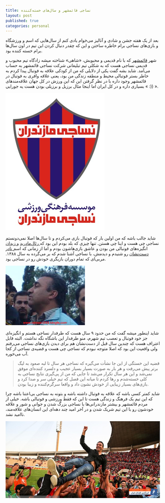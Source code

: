```yaml
---
title: نساجی قائمشهر و سال‌های خسته‌کننده
layout: post
published: true
categories: personal
---
```


بعد از یک هفته جشن و شادی و آنالیز می‌خوام یادی کنم از سال‌هایی که اسم و ورزشگاه و بازی‌های نساجی برام خاطره ساختن و این که چقدر دنبال کردن این تیم در اون سال‌ها برام خسته کننده بود.

شهر [قائمشهر](https://fa.wikipedia.org/wiki/%D9%82%D8%A7%D8%A6%D9%85%D8%B4%D9%87%D8%B1) که با نام قدیمی و محبوبش، «شاهی» شناخته میشه زادگاه تیم محبوب و قدیمی نساجی هست که به شکلی تیم تبلیغاتی شرکت نساجی قائمشهر به حساب می‌آمد. شاید بشه گفت یکی از دلایلی که من از کودکی علاقه به فوتبال پیدا کردم به خاطر بستر فوتبالی محیط و منطقه زندگی من بود، یعنی علاقه وافری به فوتبال در قائمشهر وجود داره با در نظر گرفتن این که این ورزش در کل جهان علاقه‌مندهای بسیاری داره و در کل ایران اما اینجا مثال برزیل و برزیلی بودن هست یه جورایی « :)) ».

![لوگو باشگاه نساجی قدیمی قائمشهر](../assets/img/post/nasaji/logo.jpg)

شاید جالب باشه که من اولین بار که فوتبال بازی می‌کردم و تا سال‌ها اصلا نمی‌دونستم نساجی چی هست و اینا چی هستن. تنها چیزی که بلد بودم این بود که[ رئال‌مادرید](https://fa.wikipedia.org/wiki/%D8%A8%D8%A7%D8%B4%DA%AF%D8%A7%D9%87_%D9%81%D9%88%D8%AA%D8%A8%D8%A7%D9%84_%D8%B1%D8%A6%D8%A7%D9%84_%D9%85%D8%A7%D8%AF%D8%B1%DB%8C%D8%AF) و[ زیدان](https://fa.wikipedia.org/wiki/%D8%B2%DB%8C%D9%86%E2%80%8C%D8%A7%D9%84%D8%AF%DB%8C%D9%86_%D8%B2%DB%8C%D8%AF%D8%A7%D9%86) انگیزه‌های فوتبالی من بودن و عاشق بازی‌هاشون بودم و اما از زمانی که اسم[ نادر دست‌نشان](https://fa.wikipedia.org/wiki/%D9%86%D8%A7%D8%AF%D8%B1_%D8%AF%D8%B3%D8%AA%E2%80%8C%D9%86%D8%B4%D8%A7%D9%86) رو شنیدم و دیدمش،‌ با نساجی آشنا شدم که بر می‌گرده به سال ۱۳۸۸. مربی‌ای که تمام دوران بازیگری خودش رو در نساجی بود.

![نادر دست‌نشان نساجی قائمشهر قدیم](../assets/img/post/nasaji/dastneshan.jpeg)

 شاید اینطور میشه گفت که من حدود ۹ سال هست که طرفدار نساجی هستم و انگیزه‌ای جز خود فوتبال و تعصب تیم شهرم، منو طرفدار این باشگاه نگه نداشت. البته قابل اعتراف هست که چندین سال قبل از دست‌نشان هم برای دیدن بازی‌های نساجی می‌رفتم ولی واقعیت این بود که اصلا متوجه نبودم که نساجی چی هست و قضیه‌ی نساجی از کجا آب می‌خوره. 
 
>  قضیه این خستگی از این جا نشأت می‌گیره که نساجی هر سال تا لبه صعود به لیگ برتر پیش می‌رفت و هر بار به صورت بسیار بسیار عجیب و دلسرد کننده‌ای موفق نمی‌شد و این هر سال تکرار می‌شد تا جایی که من از پی‌گیری نتایج نساجی به کلی خسته‌شدم و رها کردم تا میانه این فصل که تیم خیلی سر و صدا کرد و بازی‌های بسیار زیبایی از خودش نشون داد و واقعا سرگرم‌کننده و زیبا بودن.
 
 شاید کمتر کسی باشه که علاقه به فوتبال داشته باشه و بتونه به نساجی بی‌اعتنا باشه چرا که این تیم یک فرهنگ و زندگی هست تا این که فقط ورزشی و فوتبالی باشه. خیلی از مردم قائمشهر و بیشتر مازندرانی‌ها با نساجی بزرگ شدن و جوانی و شور و علاقه خودشون رو با این تیم شریک شدن و در آخر امید چند دهه‌ای این انسان‌های علاقه‌مند، ناامید نشد.
 
 ![لحظه صعود نساجی به لیگ برتر](../assets/img/post/nasaji/success.jpg)